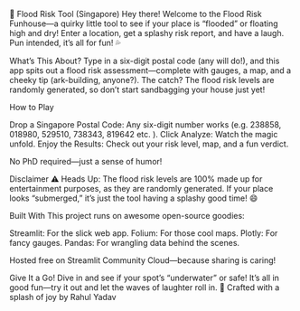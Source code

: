 🌊 Flood Risk Tool (Singapore)
Hey there! Welcome to the Flood Risk Funhouse—a quirky little tool to see if your place is “flooded” or floating high and dry! Enter a location, get a splashy risk report, and have a laugh. Pun intended, it’s all for fun! 💦

What’s This About?
Type in a six-digit postal code (any will do!), and this app spits out a flood risk assessment—complete with gauges, a map, and a cheeky tip (ark-building, anyone?). The catch? The flood risk levels are randomly generated, so don’t start sandbagging your house just yet!

How to Play

Drop a Singapore Postal Code: Any six-digit number works (e.g. 238858, 018980, 529510, 738343, 819642 etc. ).
Click Analyze: Watch the magic unfold.
Enjoy the Results: Check out your risk level, map, and a fun verdict.

No PhD required—just a sense of humor!

Disclaimer
⚠️ Heads Up: The flood risk levels are 100% made up for entertainment purposes, as they are randomly generated. If your place looks “submerged,” it’s just the tool having a splashy good time! 😄

Built With
This project runs on awesome open-source goodies:

Streamlit: For the slick web app.
Folium: For those cool maps.
Plotly: For fancy gauges.
Pandas: For wrangling data behind the scenes.

Hosted free on Streamlit Community Cloud—because sharing is caring!

Give It a Go!
Dive in and see if your spot’s “underwater” or safe! It’s all in good fun—try it out and let the waves of laughter roll in. 🌊
Crafted with a splash of joy by Rahul Yadav
